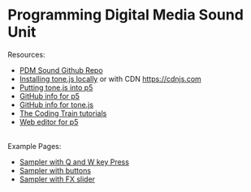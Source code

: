 # Programming Digital Media Sound Unit

Resources:
- <a href = "https://github.com/edemastes/pdm-sound"> PDM Sound Github Repo</a>
- <a href = "https://tonejs.github.io/">Installing tone.js locally</a> or with CDN <a href = "https://cdnjs.com/">https://cdnjs.com</a>
- <a href = "https://pdm.lsupathways.org/3_audio/">Putting tone.js into p5</a> 
- <a href = "https://github.com/processing">GitHub info for p5</a> 
- <a href = "https://github.com/Tonejs">GitHub info for tone.js</a>
- <a href = "https://www.youtube.com/@TheCodingTrain"> The Coding Train tutorials </a>
- <a href = "https://editor.p5js.org/">Web editor for p5</a> <br><br>


Example Pages:
- <a href = "https://edemastes.github.io/pdm-sound/sampler-keypressed/"> Sampler with Q and W key Press</a>
- <a href = "https://edemastes.github.io/pdm-sound/sampler-buttons/"> Sampler with buttons </a>
- <a href = "https://edemastes.github.io/pdm-sound/sampler-slider/"> Sampler with FX slider </a>
